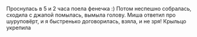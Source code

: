 Проснулась в 5 и 2 часа поела фенечка :) Потом неспешно собралась, сходила с джапой помылась, вымыла голову. Миша ответил про шуруповёрт, и я быстренько договорилась, взяла, и не зря! Крыльцо укрепила